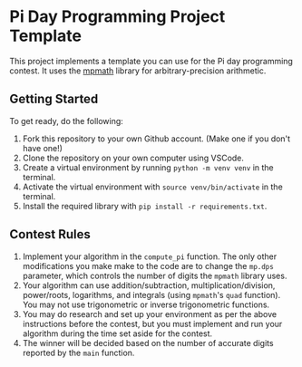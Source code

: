 # Pi Day Programming Project Template
This project implements a template you can use for the Pi day programming contest. It uses the [mpmath](https://mpmath.org/) library for arbitrary-precision arithmetic.
## Getting Started
 To get ready, do the following:
1. Fork this repository to your own Github account. (Make one if you don't have one!)
2. Clone the repository on your own computer using VSCode.
3. Create a virtual environment by running `python -m venv venv` in the terminal.
4. Activate the virtual environment with `source venv/bin/activate` in the terminal.
5. Install the required library with `pip install -r requirements.txt`.
## Contest Rules
1. Implement your algorithm in the `compute_pi` function. The only other modifications you make make to the code are to change the `mp.dps` parameter, which controls the number of digits the `mpmath` library uses.
2. Your algorithm can use addition/subtraction, multiplication/division, power/roots, logarithms, and integrals (using `mpmath`'s `quad` function). You may not use trigonometric or inverse trigonometric functions.
3. You may do research and set up your environment as per the above instructions before the contest, but you must implement and run your algorithm during the time set aside for the contest.
4. The winner will be decided based on the number of accurate digits reported by the `main` function.

